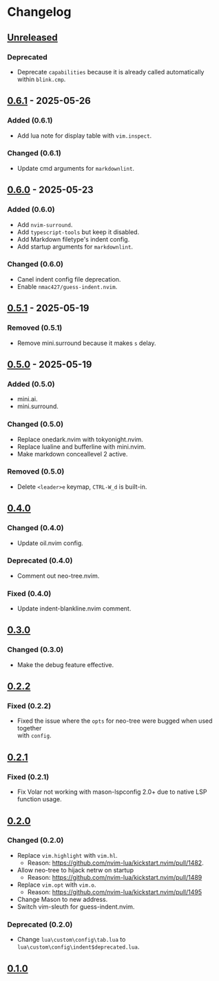 # Changelog

## [Unreleased]

### Deprecated

- Deprecate `capabilities` because it is already called automatically  
  within `blink.cmp`.

## [0.6.1] - 2025-05-26

### Added (0.6.1)

- Add lua note for display table with `vim.inspect`.

### Changed (0.6.1)

- Update cmd arguments for `markdownlint`.

## [0.6.0] - 2025-05-23

### Added (0.6.0)

- Add `nvim-surround`.
- Add `typescript-tools` but keep it disabled.
- Add Markdown filetype's indent config.
- Add startup arguments for `markdownlint`.

### Changed (0.6.0)

- Canel indent config file deprecation.
- Enable `nmac427/guess-indent.nvim`.

## [0.5.1] - 2025-05-19

### Removed (0.5.1)

- Remove mini.surround because it makes `s` delay.

## [0.5.0] - 2025-05-19

### Added (0.5.0)

- mini.ai.
- mini.surround.

### Changed (0.5.0)

- Replace onedark.nvim with tokyonight.nvim.
- Replace lualine and bufferline with mini.nvim.
- Make markdown conceallevel 2 active.

### Removed (0.5.0)

- Delete `<leader>e` keymap, `CTRL-W_d` is built-in.

## [0.4.0]

### Changed (0.4.0)

- Update oil.nvim config.

### Deprecated (0.4.0)

- Comment out neo-tree.nvim.

### Fixed (0.4.0)

- Update indent-blankline.nvim comment.

## [0.3.0]

### Changed (0.3.0)

- Make the debug feature effective.

## [0.2.2]

### Fixed (0.2.2)

- Fixed the issue where the `opts` for neo-tree were bugged when used together  
  with `config`.

## [0.2.1]

### Fixed (0.2.1)

- Fix Volar not working with mason-lspconfig 2.0+ due to native LSP function usage.

## [0.2.0]

### Changed (0.2.0)

- Replace `vim.highlight` with `vim.hl`.
  - Reason: <https://github.com/nvim-lua/kickstart.nvim/pull/1482>.
- Allow neo-tree to hijack netrw on startup
  - Reason: <https://github.com/nvim-lua/kickstart.nvim/pull/1489>
- Replace `vim.opt` with `vim.o`.
  - Reason: <https://github.com/nvim-lua/kickstart.nvim/pull/1495>
- Change Mason to new address.
- Switch vim-sleuth for guess-indent.nvim.

### Deprecated (0.2.0)

- Change `lua\custom\config\tab.lua` to `lua\custom\config\indent$deprecated.lua`.

## [0.1.0]

[Unreleased]: https://github.com/nvim-lua/kickstart.nvim/compare/3338d3920620861f8313a2745fd5d2be39f39534...master
[0.6.1]: https://github.com/nvim-lua/kickstart.nvim/compare/6ba2408cdf5eb7a0e4b62c7d6fab63b64dd720f6...3338d3920620861f8313a2745fd5d2be39f39534
[0.6.0]: https://github.com/nvim-lua/kickstart.nvim/compare/6ba2408cdf5eb7a0e4b62c7d6fab63b64dd720f6...3338d3920620861f8313a2745fd5d2be39f39534
[0.5.1]: https://github.com/nvim-lua/kickstart.nvim/compare/6ba2408cdf5eb7a0e4b62c7d6fab63b64dd720f6...3338d3920620861f8313a2745fd5d2be39f39534
[0.5.0]: https://github.com/nvim-lua/kickstart.nvim/compare/6ba2408cdf5eb7a0e4b62c7d6fab63b64dd720f6...3338d3920620861f8313a2745fd5d2be39f39534
[0.4.0]: https://github.com/nvim-lua/kickstart.nvim/compare/6ba2408cdf5eb7a0e4b62c7d6fab63b64dd720f6...3338d3920620861f8313a2745fd5d2be39f39534
[0.3.0]: https://github.com/nvim-lua/kickstart.nvim/compare/6ba2408cdf5eb7a0e4b62c7d6fab63b64dd720f6...3338d3920620861f8313a2745fd5d2be39f39534
[0.2.2]: https://github.com/nvim-lua/kickstart.nvim/compare/6ba2408cdf5eb7a0e4b62c7d6fab63b64dd720f6...3338d3920620861f8313a2745fd5d2be39f39534
[0.2.1]: https://github.com/nvim-lua/kickstart.nvim/compare/6ba2408cdf5eb7a0e4b62c7d6fab63b64dd720f6...3338d3920620861f8313a2745fd5d2be39f39534
[0.2.0]: https://github.com/nvim-lua/kickstart.nvim/compare/d350db2449da40df003c40d440f909d74e2d4e70...6ba2408cdf5eb7a0e4b62c7d6fab63b64dd720f6
[0.1.0]: https://github.com/nvim-lua/kickstart.nvim/commit/d350db2449da40df003c40d440f909d74e2d4e70
